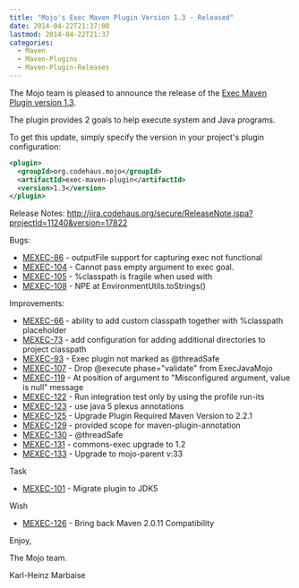 ```yaml
---
title: "Mojo's Exec Maven Plugin Version 1.3 - Released"
date: 2014-04-22T21:37:00
lastmod: 2014-04-22T21:37
categories:
  - Maven
  - Maven-Plugins
  - Maven-Plugin-Releases
---
```

The Mojo team is pleased to announce the release of the
[Exec Maven Plugin version 1.3](http://mojo.codehaus.org/exec-maven-plugin/).

The plugin provides 2 goals to help execute system and Java programs.

To get this update, simply specify the version in your project's plugin configuration:

```xml
<plugin>
  <groupId>org.codehaus.mojo</groupId>
  <artifactId>exec-maven-plugin</artifactId>
  <version>1.3</version>
</plugin>
```
<!-- more -->

Release Notes:
http://jira.codehaus.org/secure/ReleaseNote.jspa?projectId=11240&version=17822

Bugs:

 * [MEXEC-86](https://issues.apache.org/jira/browse/MEXEC-86) - outputFile support for capturing exec not functional
 * [MEXEC-104](https://issues.apache.org/jira/browse/MEXEC-104) - Cannot pass empty argument to exec goal.
 * [MEXEC-105](https://issues.apache.org/jira/browse/MEXEC-105) - %classpath is fragile when used with <commandlineArgs>
 * [MEXEC-108](https://issues.apache.org/jira/browse/MEXEC-108) - NPE at EnvironmentUtils.toStrings()

Improvements:

 * [MEXEC-66](https://issues.apache.org/jira/browse/MEXEC-66) - ability to add custom classpath together 
              with %classpath placeholder
 * [MEXEC-73](https://issues.apache.org/jira/browse/MEXEC-73) - add configuration for adding additional 
              directories to project classpath
 * [MEXEC-93](https://issues.apache.org/jira/browse/MEXEC-93) - Exec plugin not marked as @threadSafe
 * [MEXEC-107](https://issues.apache.org/jira/browse/MEXEC-107) - Drop @execute phase="validate" from ExecJavaMojo
 * [MEXEC-119](https://issues.apache.org/jira/browse/MEXEC-119) - At position of argument to "Misconfigured 
               argument, value is null" message
 * [MEXEC-122](https://issues.apache.org/jira/browse/MEXEC-122) - Run integration test only by using the profile run-its
 * [MEXEC-123](https://issues.apache.org/jira/browse/MEXEC-123) - use java 5 plexus annotations
 * [MEXEC-125](https://issues.apache.org/jira/browse/MEXEC-125) - Upgrade Plugin Required Maven Version to 2.2.1
 * [MEXEC-129](https://issues.apache.org/jira/browse/MEXEC-129) - provided scope for maven-plugin-annotation
 * [MEXEC-130](https://issues.apache.org/jira/browse/MEXEC-130) - @threadSafe
 * [MEXEC-131](https://issues.apache.org/jira/browse/MEXEC-131) - commons-exec upgrade to 1.2
 * [MEXEC-133](https://issues.apache.org/jira/browse/MEXEC-133) - Upgrade to mojo-parent v:33

Task

 * [MEXEC-101](https://issues.apache.org/jira/browse/MEXEC-101) - Migrate plugin to JDK5

Wish

 * [MEXEC-126](https://issues.apache.org/jira/browse/MEXEC-126) - Bring back Maven 2.0.11 Compatibility

Enjoy,

The Mojo team.

Karl-Heinz Marbaise

